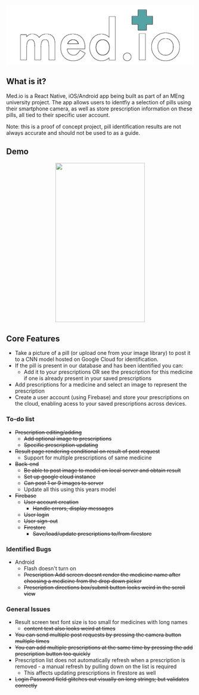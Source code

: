 ![alt text](./app/assets/medio_logo_outlined.png?raw=true)

## What is it?

Med.io is a React Native, iOS/Android app being built as part of an MEng university project. The app allows users to identfiy a selection of pills using their smartphone camera, as well as store prescription information on these pills, all tied to their specific user account.

Note: this is a proof of concept project, pill identification results are not always accurate and should not be used to as a guide.

## Demo

<p align="center">
    <img src="./app/assets/medio-demo.gif" width="240" height="427">
</p>

## Core Features

- Take a picture of a pill (or upload one from your image library) to post it to a CNN model hosted on Google Cloud for identification.
- If the pill is present in our database and has been identified you can:
  - Add it to your prescriptions OR see the prescription for this medicine if one is already present in your saved prescriptions
- Add prescriptions for a medicine and select an image to represent the prescription
- Create a user account (using Firebase) and store your prescriptions on the cloud, enabling acess to your saved prescriptions across devices.

### To-do list

- ~~Prescription editing/adding~~
  - ~~Add optional image to prescriptions~~
  - ~~Specific prescription updating~~
- ~~Result page rendering conditional on result of post request~~
  - Support for multiple prescriptions of same medicine
- ~~Back-end~~
  - ~~Be able to post image to model on local server and obtain result~~
  - ~~Set up google cloud instance~~
  - ~~Can post 1 or 9 images to server~~
  - Update all this using this years model
- ~~Firebase~~
  - ~~User account creation~~
    - ~~Handle errors, display messages~~
  - ~~User login~~
  - ~~User sign-out~~
  - ~~Firestore~~
    - ~~Save/load/update prescriptions to/from firestore~~

### Identified Bugs

- Android
  - Flash doesn't turn on
  - ~~Prescription Add screen doesnt render the medicine name after choosing a medicine from the drop down picker~~
  - ~~Prescription directions box/submit button looks weird in the scroll view~~

### General Issues

- Result screen text font size is too small for medicines with long names
  - ~~content text also looks weird at times~~
- ~~You can send multiple post requests by pressing the camera button multiple times~~
- ~~You can add multiple prescriptions at the same time by pressing the add prescription button too quickly~~
- Prescription list does not automatically refresh when a prescription is removed - a manual refresh by pulling down on the list is required
  - This affects updating prescriptions in firestore as well
- ~~Login Password field glitches out visually on long strings; but validates correctly~~
